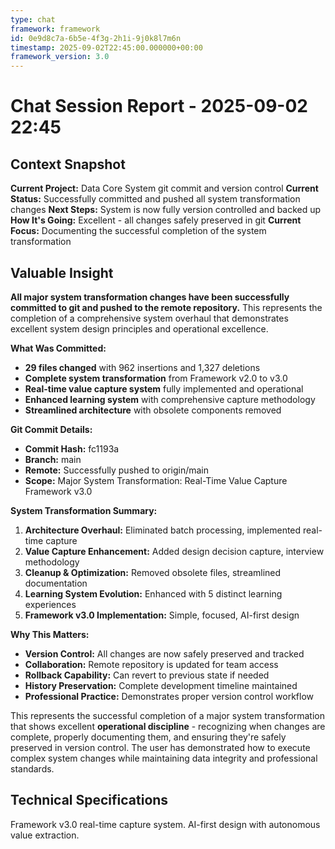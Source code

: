 ```yaml
---
type: chat
framework: framework
id: 0e9d8c7a-6b5e-4f3g-2h1i-9j0k8l7m6n
timestamp: 2025-09-02T22:45:00.000000+00:00
framework_version: 3.0
---
```


# Chat Session Report - 2025-09-02 22:45

## Context Snapshot
**Current Project:** Data Core System git commit and version control
**Current Status:** Successfully committed and pushed all system transformation changes
**Next Steps:** System is now fully version controlled and backed up
**How It's Going:** Excellent - all changes safely preserved in git
**Current Focus:** Documenting the successful completion of the system transformation

## Valuable Insight
**All major system transformation changes have been successfully committed to git and pushed to the remote repository.** This represents the completion of a comprehensive system overhaul that demonstrates excellent system design principles and operational excellence.

**What Was Committed:**
- **29 files changed** with 962 insertions and 1,327 deletions
- **Complete system transformation** from Framework v2.0 to v3.0
- **Real-time value capture system** fully implemented and operational
- **Enhanced learning system** with comprehensive capture methodology
- **Streamlined architecture** with obsolete components removed

**Git Commit Details:**
- **Commit Hash:** fc1193a
- **Branch:** main
- **Remote:** Successfully pushed to origin/main
- **Scope:** Major System Transformation: Real-Time Value Capture Framework v3.0

**System Transformation Summary:**
1. **Architecture Overhaul:** Eliminated batch processing, implemented real-time capture
2. **Value Capture Enhancement:** Added design decision capture, interview methodology
3. **Cleanup & Optimization:** Removed obsolete files, streamlined documentation
4. **Learning System Evolution:** Enhanced with 5 distinct learning experiences
5. **Framework v3.0 Implementation:** Simple, focused, AI-first design

**Why This Matters:**
- **Version Control:** All changes are now safely preserved and tracked
- **Collaboration:** Remote repository is updated for team access
- **Rollback Capability:** Can revert to previous state if needed
- **History Preservation:** Complete development timeline maintained
- **Professional Practice:** Demonstrates proper version control workflow

This represents the successful completion of a major system transformation that shows excellent **operational discipline** - recognizing when changes are complete, properly documenting them, and ensuring they're safely preserved in version control. The user has demonstrated how to execute complex system changes while maintaining data integrity and professional standards.

## Technical Specifications
Framework v3.0 real-time capture system. AI-first design with autonomous value extraction.
